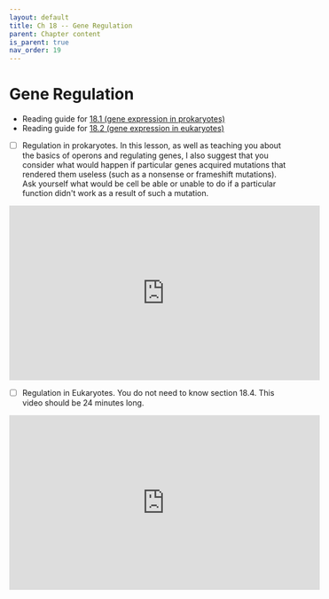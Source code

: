 ```yaml
---
layout: default
title: Ch 18 -- Gene Regulation
parent: Chapter content
is_parent: true
nav_order: 19
---
```


# Gene Regulation

- Reading guide for [18.1 (gene expression in prokaryotes)](ch18.1_rg.html)
- Reading guide for [18.2 (gene expression in eukaryotes)](ch18.2_rg.html)

- [ ] Regulation in prokaryotes. In this lesson, as well as teaching you about the basics of operons and regulating genes, I also suggest that you consider what would happen if particular genes acquired mutations that rendered them useless (such as a nonsense or frameshift mutations). Ask yourself what would be cell be able or unable to do if a particular function didn't work as a result of such a mutation.
<iframe width="560" height="315" src="https://www.youtube.com/embed/rf90BeA0YYU" frameborder="0" allow="accelerometer; autoplay; clipboard-write; encrypted-media; gyroscope; picture-in-picture" allowfullscreen></iframe>

- [ ] Regulation in Eukaryotes. You do not need to know section 18.4. This video should be 24 minutes long.
<iframe width="560" height="315" src="https://www.youtube.com/embed/zNIJvaOe5A0" frameborder="0" allow="accelerometer; autoplay; clipboard-write; encrypted-media; gyroscope; picture-in-picture" allowfullscreen></iframe>
